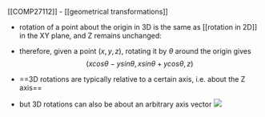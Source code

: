 [[COMP27112]] - [[geometrical transformations]]

- rotation of a point about the origin in 3D is the same as [[rotation in 2D]] in the XY plane, and Z remains unchanged:

- therefore, given a point $(x,y,z)$, rotating it by $\theta$ around the origin gives
$$(xcos\theta - ysin\theta,xsin\theta + ycos\theta, z)$$

- ==3D rotations are typically relative to a certain axis, i.e. about the Z axis==

- but 3D rotations can also be about an arbitrary axis vector
![](https://i.imgur.com/AQt93OC.png)
